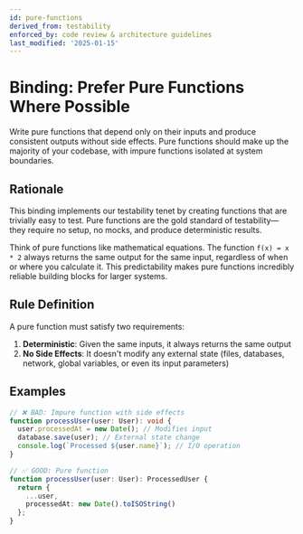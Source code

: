 ```yaml
---
id: pure-functions
derived_from: testability
enforced_by: code review & architecture guidelines
last_modified: '2025-01-15'
---
```


# Binding: Prefer Pure Functions Where Possible

Write pure functions that depend only on their inputs and produce consistent outputs
without side effects. Pure functions should make up the majority of your codebase,
with impure functions isolated at system boundaries.

## Rationale

This binding implements our testability tenet by creating functions that are trivially
easy to test. Pure functions are the gold standard of testability—they require no
setup, no mocks, and produce deterministic results.

Think of pure functions like mathematical equations. The function `f(x) = x * 2` always
returns the same output for the same input, regardless of when or where you calculate
it. This predictability makes pure functions incredibly reliable building blocks for
larger systems.

## Rule Definition

A pure function must satisfy two requirements:

1. **Deterministic**: Given the same inputs, it always returns the same output
2. **No Side Effects**: It doesn't modify any external state (files, databases,
   network, global variables, or even its input parameters)

## Examples

```typescript
// ❌ BAD: Impure function with side effects
function processUser(user: User): void {
  user.processedAt = new Date(); // Modifies input
  database.save(user); // External state change
  console.log(`Processed ${user.name}`); // I/O operation
}
```

```typescript
// ✅ GOOD: Pure function
function processUser(user: User): ProcessedUser {
  return {
    ...user,
    processedAt: new Date().toISOString()
  };
}
```
